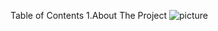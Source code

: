 Table of Contents
                                                                       1.About The Project
![picture](https://github.com/user-attachments/assets/ba2d4111-4127-4e52-bbc0-e9c291fb9554)
